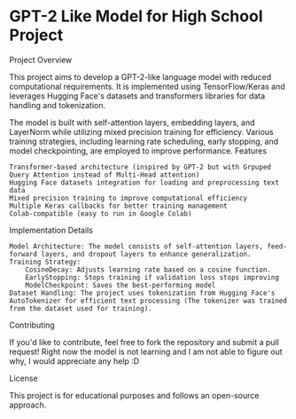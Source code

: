 # GPT-2 Like Model for High School Project
Project Overview

This project aims to develop a GPT-2-like language model with reduced computational requirements. It is implemented using TensorFlow/Keras and leverages Hugging Face's datasets and transformers libraries for data handling and tokenization.

The model is built with self-attention layers, embedding layers, and LayerNorm while utilizing mixed precision training for efficiency. Various training strategies, including learning rate scheduling, early stopping, and model checkpointing, are employed to improve performance.
Features

    Transformer-based architecture (inspired by GPT-2 but with Grpuped Query Attention instead of Multi-Head attention)
    Hugging Face datasets integration for loading and preprocessing text data
    Mixed precision training to improve computational efficiency
    Multiple Keras callbacks for better training management
    Colab-compatible (easy to run in Google Colab)

Implementation Details

    Model Architecture: The model consists of self-attention layers, feed-forward layers, and dropout layers to enhance generalization.
    Training Strategy:
        CosineDecay: Adjusts learning rate based on a cosine function.
        EarlyStopping: Stops training if validation loss stops improving
        ModelCheckpoint: Saves the best-performing model
    Dataset Handling: The project uses tokenization from Hugging Face's AutoTokenizer for efficient text processing (The tokenizer was trained from the dataset used for training).

Contributing

If you'd like to contribute, feel free to fork the repository and submit a pull request! Right now the model is not learning and I am not able to figure out why, I would appreciate any help :D

License

This project is for educational purposes and follows an open-source approach.
